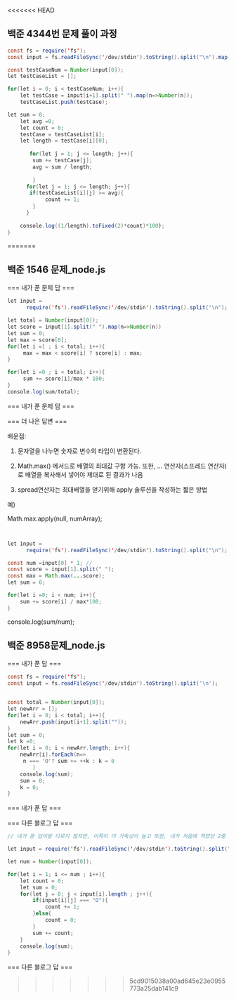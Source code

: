 <<<<<<< HEAD
## 백준 4344번 문제 풀이 과정

~~~Java Script
const fs = require('fs');
const input = fs.readFileSync('/dev/stdin').toString().split("\n").map(n => n.trim());

const testCaseNum = Number(input[0]);
let testCaseList = [];

for(let i = 0; i < testCaseNum; i++){
    let testCase = input[i+1].split(" ").map(n=>Number(n));
    testCaseList.push(testCase);  

let sum = 0;
    let avg =0;
    let count = 0;
    testCase = testCaseList[i];
    let length = testCase[i][0];
    
       for(let j = 1; j <= length; j++){
        sum += testCase[j];
        avg = sum / length;
                
        }
      for(let j = 1; j <= length; j++){
       if(testCaseList[i][j] >= avg){
            count += 1;    
        }
      }
     
    console.log((1/length).toFixed(2)*count)*100);
}

~~~
=======
## 백준 1546 문제\_node.js

=== 내가 푼 문제 답 ===

```Java Script
let input =
      require('fs').readFileSync('/dev/stdin').toString().split("\n");

let total = Number(input[0]);
let score = input[1].split(" ").map(n=>Number(n))
let sum = 0;
let max = score[0];
for(let i =1 ; i < total; i++){
     max = max < score[i] ? score[i] : max;
}

for(let i =0 ; i < total; i++){
     sum += score[i]/max * 100;
}
console.log(sum/total);

```

=== 내가 푼 문제 답 ===

=== 더 나은 답변 ===

배운점:

1. 문자열을 나누면 숫자로 변수의 타입이 변환된다.

2. Math.max() 메서드로 배열의 최대값 구함 가능. 또한, ... 연산자(스프레드 연산자)로 배열을 복사해서 넣어야 제대로 된 결과가 나옴

3. spread연산자는 최대배열을 얻기위해 apply 솔루션을 작성하는 짧은 방법

예)

Math.max.apply(null, numArray);

```Java Script


let input =
      require('fs').readFileSync('/dev/stdin').toString().split("\n");

const num =input[0] * 1; //
const score = input[1].split(" ");
const max = Math.max(...score);
let sum = 0;

for(let i =0; i < num; i++){
    sum += score[i] / max*100;
}

```

console.log(sum/num);

## 백준 8958문제\_node.js

=== 내가 푼 답 ===

```Java Script
const fs = require('fs');
const input = fs.readFileSync('/dev/stdin').toString().split('\n');


const total = Number(input[0]);
let newArr = [];
for(let i = 0; i < total; i++){
    newArr.push(input[i+1].split(""));
}
let sum = 0;
let k =0;
for(let i = 0; i < newArr.length; i++){
    newArr[i].forEach(n=>
     n === 'O'? sum += ++k : k = 0
        )
    console.log(sum);
    sum = 0;
    k = 0;
}

```

=== 내가 푼 답 ===

=== 다른 블로그 답 ===

```Java Script
// 내가 푼 답이랑 다르지 않지만, 이쪽이 더 가독성이 높고 또한, 내가 처음에 적었던 2중 배열 반복문이 포함되어 있다

let input = require('fs').readFileSync('/dev/stdin').toString().split("\n");

let num = Number(input[0]);

for(let i = 1; i <= num ; i++){
    let count = 0;
    let sum = 0;
    for(let j = 0; j < input[i].length ; j++){
        if(input[i][j] === "O"){
            count += 1;
        }else{
            count = 0;
        }
        sum += count;
    }
    console.log(sum);
}
```

=== 다른 블로그 답 ===
>>>>>>> 5cd9015038a00ad645e23e0955773a25dab141c9
